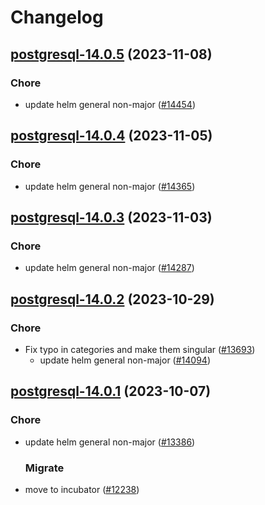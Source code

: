 # Changelog



## [postgresql-14.0.5](https://github.com/truecharts/charts/compare/postgresql-14.0.4...postgresql-14.0.5) (2023-11-08)

### Chore

- update helm general non-major ([#14454](https://github.com/truecharts/charts/issues/14454))
  
  


## [postgresql-14.0.4](https://github.com/truecharts/charts/compare/postgresql-14.0.3...postgresql-14.0.4) (2023-11-05)

### Chore

- update helm general non-major ([#14365](https://github.com/truecharts/charts/issues/14365))
  
  


## [postgresql-14.0.3](https://github.com/truecharts/charts/compare/postgresql-14.0.2...postgresql-14.0.3) (2023-11-03)

### Chore

- update helm general non-major ([#14287](https://github.com/truecharts/charts/issues/14287))
  
  


## [postgresql-14.0.2](https://github.com/truecharts/charts/compare/postgresql-14.0.1...postgresql-14.0.2) (2023-10-29)

### Chore

- Fix typo in categories and make them singular ([#13693](https://github.com/truecharts/charts/issues/13693))
  - update helm general non-major ([#14094](https://github.com/truecharts/charts/issues/14094))
  
  


## [postgresql-14.0.1](https://github.com/truecharts/charts/compare/postgresql-14.0.0...postgresql-14.0.1) (2023-10-07)

### Chore

- update helm general non-major ([#13386](https://github.com/truecharts/charts/issues/13386))
  
  ### Migrate

- move to incubator ([#12238](https://github.com/truecharts/charts/issues/12238))
  
  